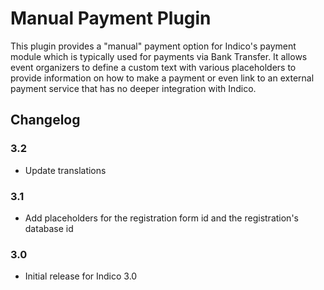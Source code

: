 # Manual Payment Plugin

This plugin provides a "manual" payment option for Indico's payment module which
is typically used for payments via Bank Transfer. It allows event organizers to
define a custom text with various placeholders to provide information on how to
make a payment or even link to an external payment service that has no deeper
integration with Indico.

## Changelog

### 3.2

- Update translations

### 3.1

- Add placeholders for the registration form id and the registration's database id

### 3.0

- Initial release for Indico 3.0
